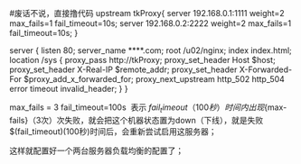 #废话不说，直接撸代码
upstream tkProxy{
      server 192.168.0.1:1111 weight=2 max_fails=1 fail_timeout=10s;
      server 192.168.0.2:2222 weight=2  max_fails=1 fail_timeout=10s;
   }
   
server {
    listen 80;
    server_name ****.com;
    root /u02/nginx;
    index index.html;
    location /sys  {
        proxy_pass http://tkProxy;
        proxy_set_header Host $host;
        proxy_set_header X-Real-IP $remote_addr;
        proxy_set_header X-Forwarded-For $proxy_add_x_forwarded_for;
	proxy_next_upstream http_502 http_504 error timeout invalid_header; 
    }
}

max_fails = 3 fail_timeout=100s  表示 ${fail_timeout}（100秒）时间内出现${max-fails}（3次）次失败，就会把这个机器状态置为down（下线），就是失败$(fail_timeout)(100秒)时间后，会重新尝试启用这服务器；


这样就配置好一个两台服务器负载均衡的配置了；


